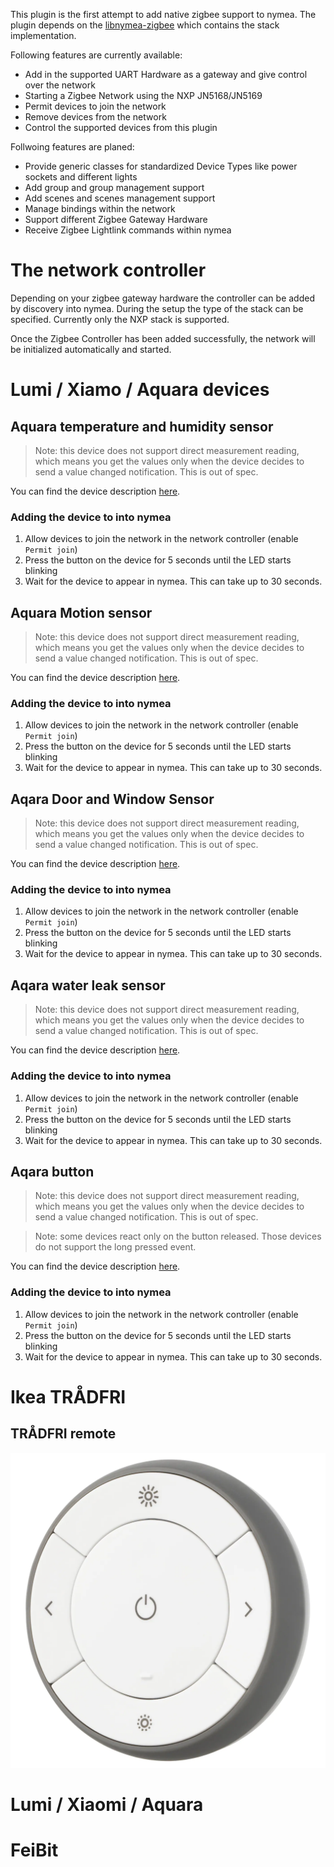 This plugin is the first attempt to add native zigbee support to nymea. The plugin depends on the 
[libnymea-zigbee](https://github.com/nymea/nymea-zigbee) which contains the stack implementation.


Following features are currently available:

* Add in the supported UART Hardware as a gateway and give control over the network
* Starting a Zigbee Network using the NXP JN5168/JN5169
* Permit devices to join the network
* Remove devices from the network
* Control the supported devices from this plugin

Follwoing features are planed:

* Provide generic classes for standardized Device Types like power sockets and different lights
* Add group and group management support
* Add scenes and scenes management support
* Manage bindings within the network
* Support different Zigbee Gateway Hardware
* Receive Zigbee Lightlink commands within nymea


# The network controller

Depending on your zigbee gateway hardware the controller can be added by discovery into nymea. During the setup the type of the stack can be specified.
Currently only the NXP stack is supported.

Once the Zigbee Controller has been added successfully, the network will be initialized automatically and started.


# Lumi / Xiamo / Aquara devices

## Aquara temperature and humidity sensor

> Note: this device does not support direct measurement reading, which means you get the values only when the device decides to send a value changed notification. This is out of spec.

You can find the device description [here](https://www.aqara.com/us/temperature_humidity_sensor.html).

### Adding the device to into nymea

1. Allow devices to join the network in the network controller (enable `Permit join`)
2. Press the button on the device for 5 seconds until the LED starts blinking
3. Wait for the device to appear in nymea. This can take up to 30 seconds.



## Aquara Motion sensor

> Note: this device does not support direct measurement reading, which means you get the values only when the device decides to send a value changed notification. This is out of spec.

You can find the device description [here](https://www.aqara.com/us/motion_sensor.html).

### Adding the device to into nymea

1. Allow devices to join the network in the network controller (enable `Permit join`)
2. Press the button on the device for 5 seconds until the LED starts blinking
3. Wait for the device to appear in nymea. This can take up to 30 seconds.




## Aqara Door and Window Sensor

> Note: this device does not support direct measurement reading, which means you get the values only when the device decides to send a value changed notification. This is out of spec.

You can find the device description [here](https://www.aqara.com/us/door_and_window_sensor.html).

### Adding the device to into nymea

1. Allow devices to join the network in the network controller (enable `Permit join`)
2. Press the button on the device for 5 seconds until the LED starts blinking
3. Wait for the device to appear in nymea. This can take up to 30 seconds.




## Aqara water leak sensor

> Note: this device does not support direct measurement reading, which means you get the values only when the device decides to send a value changed notification. This is out of spec.

You can find the device description [here](https://www.aqara.com/us/water_leak_sensor.html).

### Adding the device to into nymea

1. Allow devices to join the network in the network controller (enable `Permit join`)
2. Press the button on the device for 5 seconds until the LED starts blinking
3. Wait for the device to appear in nymea. This can take up to 30 seconds.




## Aqara button

> Note: this device does not support direct measurement reading, which means you get the values only when the device decides to send a value changed notification. This is out of spec.


> Note: some devices react only on the button released. Those devices do not support the long pressed event.


You can find the device description [here](https://www.aqara.com/us/wireless_mini_switch.html).

### Adding the device to into nymea

1. Allow devices to join the network in the network controller (enable `Permit join`)
2. Press the button on the device for 5 seconds until the LED starts blinking
3. Wait for the device to appear in nymea. This can take up to 30 seconds.




# Ikea TRÅDFRI

## TRÅDFRI remote

![Remote](docs/tradfri-remote-control.JPG)



# Lumi / Xiaomi / Aquara

# FeiBit


